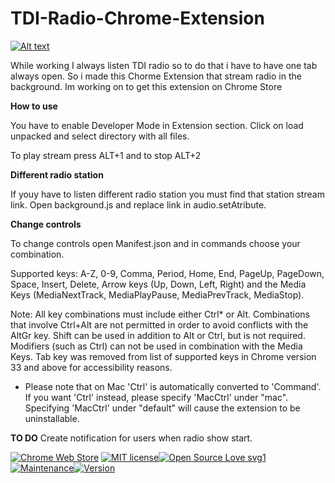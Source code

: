 # TDI-Radio-Chrome-Extension


[![Alt text](http://res.cloudinary.com/sekenikola/image/upload/v1530047144/ChromeWebStore_Badge_v2_206x58_ik2flu.png)](https://chrome.google.com/webstore/detail/tdi-radio/bjjffjeanbleeaijfdjndampfamdkkol?authuser=1)


While working I always listen TDI radio so to do that i have to have one tab always open. So i made this Chorme Extension that stream radio in the background. Im working on to get this extension on Chrome Store

**How to use**

You have to enable Developer Mode in Extension section. Click on load unpacked and select directory with all files.

To play stream press ALT+1 and to stop ALT+2

**Different radio station**

If youy have to listen different radio station you must find that station stream link. Open background.js and replace link in audio.setAtribute.

**Change controls**

To change controls open Manifest.json and in commands choose your combination.

Supported keys: A-Z, 0-9, Comma, Period, Home, End, PageUp, PageDown, Space, Insert, Delete, Arrow keys (Up, Down, Left, Right) and the Media Keys (MediaNextTrack, MediaPlayPause, MediaPrevTrack, MediaStop).

Note: All key combinations must include either Ctrl* or Alt. Combinations that involve Ctrl+Alt are not permitted in order to avoid conflicts with the AltGr key. Shift can be used in addition to Alt or Ctrl, but is not required. Modifiers (such as Ctrl) can not be used in combination with the Media Keys. Tab key was removed from list of supported keys in Chrome version 33 and above for accessibility reasons.

* Please note that on Mac 'Ctrl' is automatically converted to 'Command'. If you want 'Ctrl' instead, please specify 'MacCtrl' under "mac". Specifying 'MacCtrl' under "default" will cause the extension to be uninstallable.

**TO DO**
Create notification for users when radio show start. 


[![Chrome Web Store](https://img.shields.io/badge/rating-5-blue.svg)](https://chrome.google.com/webstore/detail/tdi-radio/bjjffjeanbleeaijfdjndampfamdkkol?authuser=1) [![MIT license](https://img.shields.io/badge/License-MIT-blue.svg)](https://lbesson.mit-license.org/)[![Open Source Love svg1](https://badges.frapsoft.com/os/v1/open-source.svg?v=103)](https://github.com/ellerbrock/open-source-badges/)[![Maintenance](https://img.shields.io/badge/Maintained%3F-yes-green.svg)](https://github.com/SekeNikola/TDI-Radio-Chrome-Extension/graphs/commit-activity)[![Version](https://img.shields.io/badge/version-1.1-orange.svg)](https://github.com/SekeNikola/TDI-Radio-Chrome-Extension/graphs/commit-activity)


